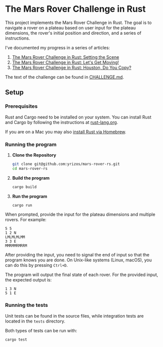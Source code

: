 # The Mars Rover Challenge in Rust

This project implements the Mars Rover Challenge in Rust. The goal is to navigate a rover on a plateau based on user input for the plateau dimensions, the rover's initial position and direction, and a series of instructions.

I've documented my progress in a series of articles:

1. [The Mars Rover Challenge in Rust: Setting the Scene](https://dev.to/yrizos/the-mars-rover-challenge-in-rust-setting-the-scene-49l8)
2. [The Mars Rover Challenge in Rust: Let's Get Moving!](https://dev.to/yrizos/the-mars-rover-challenge-in-rust-lets-get-moving-3a32)
3. [The Mars Rover Challenge in Rust: Houston, Do You Copy?](https://dev.to/yrizos/the-mars-rover-challenge-in-rust-houston-do-you-copy-334o)

The text of the challenge can be found in [CHALLENGE.md](CHALLENGE.md).

## Setup

### Prerequisites

Rust and Cargo need to be installed on your system. You can install Rust and Cargo by following the instructions at [rust-lang.org](https://www.rust-lang.org/tools/install).

If you are on a Mac you may also [install Rust via Homebrew](https://dev.to/yrizos/installing-rust-on-macos-with-homebrew-51fk).

### Running the program

1. **Clone the Repository**

    ```sh
    git clone git@github.com:yrizos/mars-rover-rs.git
    cd mars-rover-rs
    ```

2. **Build the program**

    ```sh
    cargo build
    ```

3. **Run the program**

    ```
    cargo run
    ```

When prompted, provide the input for the plateau dimensions and multiple rovers. For example:

```plaintext
5 5
1 2 N
LMLMLMLMM
3 3 E
MMRMMRMRRM
```

After providing the input, you need to signal the end of input so that the program knows you are done. On Unix-like systems (Linux, macOS), you can do this by pressing `Ctrl+D`.

The program will output the final state of each rover. For the provided input, the expected output is:

```plaintext
1 3 N
5 1 E
```

### Running the tests

Unit tests can be found in the source files, while integration tests are located in the `tests` directory.

Both types of tests can be run with:

```sh
cargo test
```
